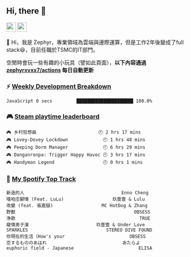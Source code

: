 <!--
**zephyrxvxx7/zephyrxvxx7** is a ✨ _special_ ✨ repository because its `README.md` (this file) appears on your GitHub profile.

Here are some ideas to get you started:

- 🔭 I’m currently working on ...
- 🌱 I’m currently learning ...
- 👯 I’m looking to collaborate on ...
- 🤔 I’m looking for help with ...
- 💬 Ask me about ...
- 📫 How to reach me: ...
- 😄 Pronouns: ...
- ⚡ Fun fact: ...
-->

## Hi, there 👋

<a href="https://www.instagram.com/zephyrxvxx7/"><img src="https://img.shields.io/badge/instagram-3f729b?&style=for-the-badge&logo=instagram&logoColor=white" height=25></a>
<a href="https://zephyrxvxx7.me/"><img src="https://img.shields.io/badge/blog-gray?&style=for-the-badge&logo=hexo&logoColor=white" height=25></a>

👋 Hi，我是 Zephyr，專業領域為雲端與邊際運算，但是工作2年後變成了full stack😆，目前任職於TSMC的IT部門。

空閒時會玩一些有趣的小玩具（譬如此頁面），**以下內容通過 [zephyrxvxx7/actions](https://github.com/zephyrxvxx7/zephyrxvxx7/actions) 每日自動更新**

### ⚡ [Weekly Development Breakdown](https://gist.github.com/zephyrxvxx7/ee1787313f0772b51494d051b5edde7f)

<!-- code_time start -->

```text
JavaScript 0 secs         █████████████████████ 100.0%
```

<!-- code_time end -->

### 🎮 [Steam playtime leaderboard](https://gist.github.com/zephyrxvxx7/f77b8978877f959b69d84723c43a4a64)

<!-- steam_time start -->

```text
🎮 乡村狂想曲                       🕘 2 hrs 17 mins
🎮 Lovey-Dovey Lockdown             🕘 1 hrs 48 mins
🎮 Peeping Dorm Manager             🕘 6 hrs 29 mins
🎮 Danganronpa: Trigger Happy Havoc 🕘 3 hrs 17 mins
🎮 Handyman Legend                  🕘 0 hrs 1 mins
```

<!-- steam_time end -->

### 🎵 [My Spotify Top Track](https://gist.github.com/zephyrxvxx7/fe159fde5ec9ebea27e03dd63a71e78f)

<!-- spotify_track start -->

```text
新造的人                                    Enno Cheng
嘻哈庄腳情 (Feat. LuLu)                  玖壹壹 & Lulu
改變 (feat. 張震嶽)                  MC HotDog & Zhang
野獸                                            OBSESS
浄歌                                              TRUE
癡情男子漢                         玖壹壹 & Under Love
SPARKLES                             STEREO DIVE FOUND
你現在的生活（How's your                        OBSESS
恋するもののあはれ                            あたらよ
euphoric field - Japanese                        ELISA
```

<!-- spotify_track end -->
